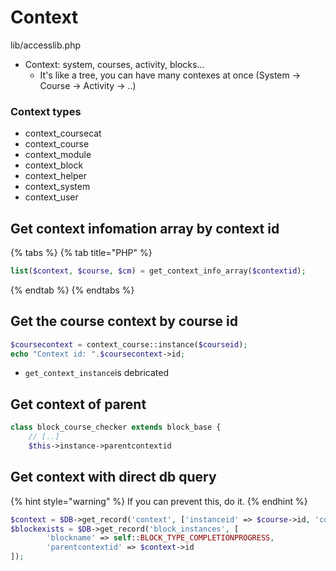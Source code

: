# Context

lib/accesslib.php

* Context: system, courses, activity, blocks...
  * It's like a tree, you can have many contexes at once \(System -&gt; Course -&gt; Activity -&gt; ..\)

### Context types

* context\_coursecat
* context\_course
* context\_module
* context\_block
* context\_helper
* context\_system
* context\_user

## Get context infomation array by context id

{% tabs %}
{% tab title="PHP" %}
```php
list($context, $course, $cm) = get_context_info_array($contextid);
```
{% endtab %}
{% endtabs %}

## Get the course context by course id

```php
$coursecontext = context_course::instance($courseid);
echo "Context id: ".$coursecontext->id;
```

* `get_context_instance`is debricated

## Get context of parent

```php
class block_course_checker extends block_base {
    // [..]
    $this->instance->parentcontextid
```

## Get context with direct db query

{% hint style="warning" %}
If you can prevent this, do it.
{% endhint %}

```php
$context = $DB->get_record('context', ['instanceid' => $course->id, 'contextlevel' => CONTEXT_COURSE]);
$blockexists = $DB->get_record('block_instances', [
        'blockname' => self::BLOCK_TYPE_COMPLETIONPROGRESS,
        'parentcontextid' => $context->id
]);
```

## 

